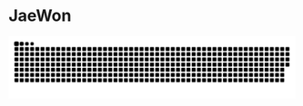 # JaeWon

<img src="https://github.com/wpwo98/wpwo98/blob/output/github-contribution-grid-snake.svg"/>
